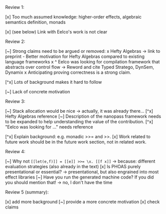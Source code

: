 Review 1:

[x] Too much assumed knowledge: higher-order effects, algebraic semantics definition, monads

[x] (see below) Link with Eelco's work is not clear

Review 2:

[~] Strong claims need to be argued or removed:
	x Hefty Algebras -> link to preprint
	- Better motivation for Hefty Algebras compared to existing language frameworks
	x ^ Eelco was looking for compilation framework that abstracts over control flow -> Reword and cite Typed Stratego, DynSem, Dynamix
	x Anticipating proving correctness is a strong claim.

[^x] Lots of background makes it hard to follow

[~] Lack of concrete motivation

Review 3:

[~] Stack allocation would be nice -> actually, it was already there...
[^x] Hefty Algebras reference
[~] Description of the nanopass framework needs to be expanded to help understanding the value of the contribution.
[^x] "Eelco was looking for ..." needs reference

[^x] Explain background: e.g. monadic >>= and >>.
[x] Work related to future work should be in the future work section, not in related work.

Review 4:

[~] Why not `[[let(e,f)]] = [[e]] >>= \x. [[f x]]` -> because: different evaluation strategies (also already in the text)
[x] Is PHOAS purely presentational or essential? -> presentational, but also engrained into most effect libraries
[~] Have you run the generated machine code? If you did you should mention that! -> no, I don't have the time

Review 5 (summary):

[x] add more background
[~] provide a more concrete motivation
[x] check claims